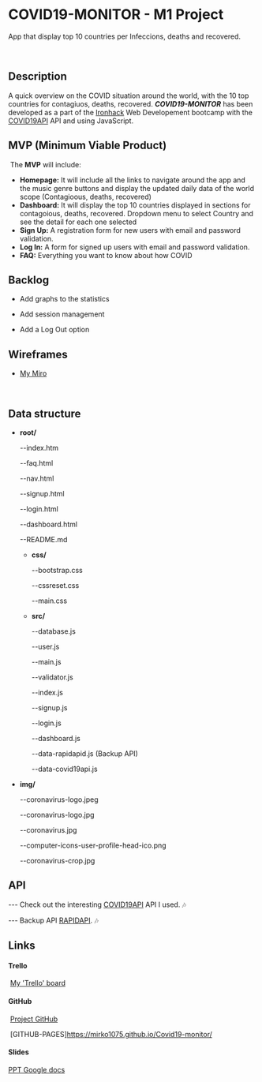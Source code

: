 # COVID19-MONITOR - M1 Project

App that display top 10 countries per Infeccions, deaths and recovered.

​

## Description

​A quick overview on the COVID situation around the world, with the 10 top countries for contagiuos, deaths, recovered.
​
**_COVID19-MONITOR_** has been developed as a part of the [Ironhack](https://www.ironhack.com/es/desarrollo-web/barcelona?utm_source=google-sea&utm_medium=cpc&utm_campaign=BCN_app_campus_brand_GA_ES&utm_term={keywords}&gclid=Cj0KCQjwo6D4BRDgARIsAA6uN19LKsx0pvTH-iUz-RfrGakzau9RGdhJaixWuX32X92njICzz66RYbAaAncuEALw_wcB) Web Developement bootcamp with the [COVID19API](https://api.covid19api.com/) API and using JavaScript.
​

## MVP (Minimum Viable Product)

​
The **MVP** will include:
​

- **Homepage:** It will include all the links to navigate around the app and the music genre buttons and display the updated daily data of the world scope (Contagioous, deaths, recovered)
- **Dashboard:** It will display the top 10 countries displayed in sections for contagoious, deaths, recovered. Dropdown menu to select Country and see the detail for each one selected
- **Sign Up:** A registration form for new users with email and password validation.
- **Log In:** A form for signed up users with email and password validation.
- **FAQ:** Everything you want to know about how COVID
  ​

## Backlog

- Add graphs to the statistics​

- Add session management
  ​
- Add a Log Out option
  ​

## Wireframes

- [My Miro](https://miro.com/app/board/o9J_kguUrgs=/)

​

## Data structure

- **root/**

  --index.htm

  --faq.html

  --nav.html

  --signup.html

  --login.html

  --dashboard.html

  --README.md

  - **css/**

    --bootstrap.css

    --cssreset.css

    --main.css

  - **src/**

    --database.js

    --user.js

    --main.js

    --validator.js

    --index.js

    --signup.js

    --login.js

    --dashboard.js

    --data-rapidapid.js (Backup API)

    --data-covid19api.js

- **img/**

  --coronavirus-logo.jpeg

  --coronavirus-logo.jpg

  --coronavirus.jpg

  ​--computer-icons-user-profile-head-ico.png

  --coronavirus-crop.jpg

## API

--- Check out the interesting [COVID19API](https://api.covid19api.com/) API I used. :notes:

--- Backup API [RAPIDAPI](https://rapidapi.p.rapidapi.com/all/). :notes:
​

## Links

#### Trello

​
[My 'Trello' board](https://trello.com/b/kc0vRc4q)
​

#### GitHub

​
[Project GitHub](https://github.com/mirko1075/Covid19-monitor)

​
[GITHUB-PAGES]https://mirko1075.github.io/Covid19-monitor/

#### Slides

[PPT Google docs](https://docs.google.com/presentation/d/e/2PACX-1vS3u5DF-LlWZVjdQ3kw2gRV1uSDLX6nLBX9BzK7CSJMFd1l1HnVjD5CetY_NcpriqfcuviPYje9V2Ef/pub?start=false&loop=false&delayms=3000)
